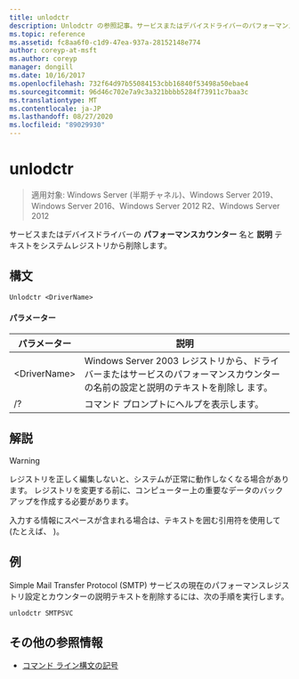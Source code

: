 ```yaml
---
title: unlodctr
description: Unlodctr の参照記事。サービスまたはデバイスドライバーのパフォーマンスカウンター名と説明テキストをシステムレジストリから削除します。
ms.topic: reference
ms.assetid: fc8aa6f0-c1d9-47ea-937a-28152148e774
author: coreyp-at-msft
ms.author: coreyp
manager: dongill
ms.date: 10/16/2017
ms.openlocfilehash: 732f64d97b55084153cbb16840f53498a50ebae4
ms.sourcegitcommit: 96d46c702e7a9c3a321bbbb5284f73911c7baa3c
ms.translationtype: MT
ms.contentlocale: ja-JP
ms.lasthandoff: 08/27/2020
ms.locfileid: "89029930"
---
```

# <a name="unlodctr"></a>unlodctr

> 適用対象: Windows Server (半期チャネル)、Windows Server 2019、Windows Server 2016、Windows Server 2012 R2、Windows Server 2012

サービスまたはデバイスドライバーの **パフォーマンスカウンター** 名と **説明** テキストをシステムレジストリから削除します。

## <a name="syntax"></a>構文
```
Unlodctr <DriverName>
```
#### <a name="parameters"></a>パラメーター
|パラメーター|説明|
|-------|--------|
|\<DriverName>|Windows Server 2003 レジストリから、ドライバーまたはサービスのパフォーマンスカウンターの名前の設定と説明のテキストを削除し <DriverName> ます。|
|/?|コマンド プロンプトにヘルプを表示します。|

## <a name="remarks"></a>解説
> [!WARNING]
> レジストリを正しく編集しないと、システムが正常に動作しなくなる場合があります。 レジストリを変更する前に、コンピューター上の重要なデータのバックアップを作成する必要があります。

入力する情報にスペースが含まれる場合は、テキストを囲む引用符を使用して (たとえば、 <DriverName>)。

## <a name="examples"></a>例
Simple Mail Transfer Protocol (SMTP) サービスの現在のパフォーマンスレジストリ設定とカウンターの説明テキストを削除するには、次の手順を実行します。
```
unlodctr SMTPSVC
```
## <a name="additional-references"></a>その他の参照情報
- [コマンド ライン構文の記号](command-line-syntax-key.md)

